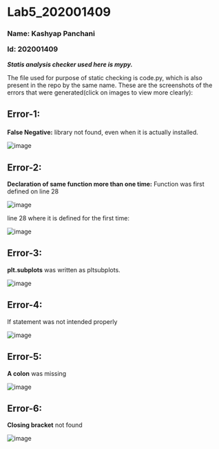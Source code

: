 # Lab5_202001409

<h3>
  Name: Kashyap Panchani
  
  Id: 202001409
</h3>

<b>
<i>

Statis analysis checker used here is mypy.

</i>
</b>

The file used for purpose of static checking is code.py, which is also present in the repo by the same name. These are the screenshots of the errors that were generated(click on images to view more clearly):

<section>
<h2>

Error-1: 

</h2>

<b>False Negative:</b> library not found, even when it is actually installed.



![image](https://user-images.githubusercontent.com/84801087/227477458-616af62b-26a0-4541-bd08-ab4a24a8b4ce.png)

</section>

<section>

<h2>
Error-2:
</h2>


<b>Declaration of same function more than one time:</b> Function was first defined on line 28

![image](https://user-images.githubusercontent.com/84801087/227478384-57ec40e8-24fc-4501-8653-e5acfaaead1f.png)


line 28 where it is defined for the first time:

![image](https://user-images.githubusercontent.com/84801087/227478447-2a437860-3c9f-47de-bcfe-a060d6db626e.png)

</section>

<section>

<h2>
Error-3:
</h2>
<p>
<b>plt.subplots</b> was written as pltsubplots.
</p>

![image](https://user-images.githubusercontent.com/92992374/225272005-fe6f8375-d1ba-4665-a6a9-f61b0dae7689.png)

</section>


<section>

<h2>
Error-4:
</h2>
<p>
If statement was not intended properly
</p>

![image](https://user-images.githubusercontent.com/92992374/225273614-9a8b8ed8-688d-43e2-8f9b-29caf14bf45d.png)

</section>



<section>

<h2>
Error-5:
</h2>

<p><b>A colon</b> was missing</p>

![image](https://user-images.githubusercontent.com/75678658/225582455-3919d7ed-aa9d-483c-8bfe-65a77dbeafee.png)

</section>



<section>

<h2>
Error-6:
</h2>

<p> <b>Closing bracket</b> not found</p>

![image](https://user-images.githubusercontent.com/92992374/225282636-f07eeeb0-d5d0-4a3b-9204-beb9472aea1e.png)

</section>




